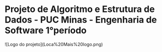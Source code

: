 <h1 text-align="center"> Projeto de Algoritmo e Estrutura de Dados - PUC Minas - Engenharia de Software 1°período</h1>
![Logo do projeto](Loca%20Mais%20logo.png)
